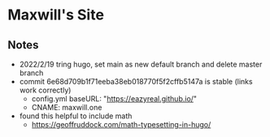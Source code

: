 # Maxwill's Site

## Notes
- 2022/2/19 tring hugo, set main as new default branch and delete master branch
- commit 6e68d709b1f71eeba38eb018770f5f2cffb5147a is stable (links work correctly)
  - config.yml baseURL: "https://eazyreal.github.io/"
  - CNAME: maxwill.one
- found this helpful to include math
  - https://geoffruddock.com/math-typesetting-in-hugo/
